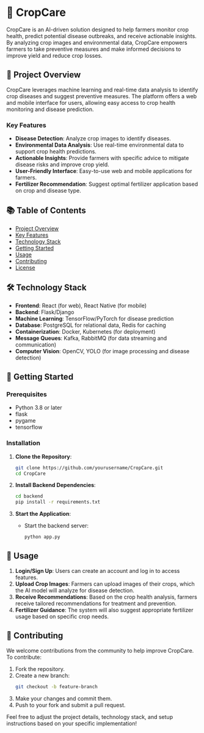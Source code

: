 
# 🌾 CropCare

CropCare is an AI-driven solution designed to help farmers monitor crop health, predict potential disease outbreaks, and receive actionable insights. By analyzing crop images and environmental data, CropCare empowers farmers to take preventive measures and make informed decisions to improve yield and reduce crop losses.

## 🚀 Project Overview
CropCare leverages machine learning and real-time data analysis to identify crop diseases and suggest preventive measures. The platform offers a web and mobile interface for users, allowing easy access to crop health monitoring and disease prediction.

### Key Features
- **Disease Detection**: Analyze crop images to identify diseases.
- **Environmental Data Analysis**: Use real-time environmental data to support crop health predictions.
- **Actionable Insights**: Provide farmers with specific advice to mitigate disease risks and improve crop yield.
- **User-Friendly Interface**: Easy-to-use web and mobile applications for farmers.
- **Fertilizer Recommendation**: Suggest optimal fertilizer application based on crop and disease type.

## 📚 Table of Contents
- [Project Overview](#project-overview)
- [Key Features](#key-features)
- [Technology Stack](#technology-stack)
- [Getting Started](#getting-started)
- [Usage](#usage)
- [Contributing](#contributing)
- [License](#license)

## 🛠️ Technology Stack
- **Frontend**: React (for web), React Native (for mobile)
- **Backend**: Flask/Django
- **Machine Learning**: TensorFlow/PyTorch for disease prediction
- **Database**: PostgreSQL for relational data, Redis for caching
- **Containerization**: Docker, Kubernetes (for deployment)
- **Message Queues**: Kafka, RabbitMQ (for data streaming and communication)
- **Computer Vision**: OpenCV, YOLO (for image processing and disease detection)

## 📝 Getting Started

### Prerequisites
- Python 3.8 or later
- flask
- pygame
- tensorflow
  

### Installation
1. **Clone the Repository**:
   ```bash
   git clone https://github.com/yourusername/CropCare.git
   cd CropCare
   ```

2. **Install Backend Dependencies**:
   ```bash
   cd backend
   pip install -r requirements.txt
   ```

5. **Start the Application**:
   - Start the backend server:
     ```bash
     python app.py
     ```

## 🎉 Usage
1. **Login/Sign Up**: Users can create an account and log in to access features.
2. **Upload Crop Images**: Farmers can upload images of their crops, which the AI model will analyze for disease detection.
3. **Receive Recommendations**: Based on the crop health analysis, farmers receive tailored recommendations for treatment and prevention.
4. **Fertilizer Guidance**: The system will also suggest appropriate fertilizer usage based on specific crop needs.

## 🤝 Contributing
We welcome contributions from the community to help improve CropCare. To contribute:
1. Fork the repository.
2. Create a new branch:
   ```bash
   git checkout -b feature-branch
   ```
3. Make your changes and commit them.
4. Push to your fork and submit a pull request.


Feel free to adjust the project details, technology stack, and setup instructions based on your specific implementation!
